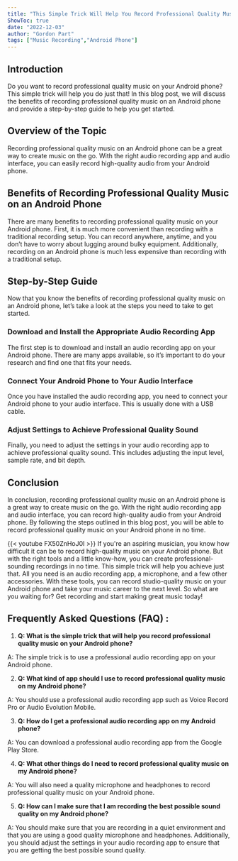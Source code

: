 ```yaml
---
title: "This Simple Trick Will Help You Record Professional Quality Music on Your Android Phone!"
ShowToc: true 
date: "2022-12-03"
author: "Gordon Part" 
tags: ["Music Recording","Android Phone"]
---
```

## Introduction

Do you want to record professional quality music on your Android phone? This simple trick will help you do just that! In this blog post, we will discuss the benefits of recording professional quality music on an Android phone and provide a step-by-step guide to help you get started. 

## Overview of the Topic

Recording professional quality music on an Android phone can be a great way to create music on the go. With the right audio recording app and audio interface, you can easily record high-quality audio from your Android phone.

## Benefits of Recording Professional Quality Music on an Android Phone

There are many benefits to recording professional quality music on your Android phone. First, it is much more convenient than recording with a traditional recording setup. You can record anywhere, anytime, and you don’t have to worry about lugging around bulky equipment. Additionally, recording on an Android phone is much less expensive than recording with a traditional setup.

## Step-by-Step Guide

Now that you know the benefits of recording professional quality music on an Android phone, let’s take a look at the steps you need to take to get started. 

### Download and Install the Appropriate Audio Recording App

The first step is to download and install an audio recording app on your Android phone. There are many apps available, so it’s important to do your research and find one that fits your needs. 

### Connect Your Android Phone to Your Audio Interface

Once you have installed the audio recording app, you need to connect your Android phone to your audio interface. This is usually done with a USB cable. 

### Adjust Settings to Achieve Professional Quality Sound

Finally, you need to adjust the settings in your audio recording app to achieve professional quality sound. This includes adjusting the input level, sample rate, and bit depth. 

## Conclusion

In conclusion, recording professional quality music on an Android phone is a great way to create music on the go. With the right audio recording app and audio interface, you can record high-quality audio from your Android phone. By following the steps outlined in this blog post, you will be able to record professional quality music on your Android phone in no time.

{{< youtube FX50ZnHoJ0I >}} 
If you're an aspiring musician, you know how difficult it can be to record high-quality music on your Android phone. But with the right tools and a little know-how, you can create professional-sounding recordings in no time. This simple trick will help you achieve just that. All you need is an audio recording app, a microphone, and a few other accessories. With these tools, you can record studio-quality music on your Android phone and take your music career to the next level. So what are you waiting for? Get recording and start making great music today!

## Frequently Asked Questions (FAQ) :
1. **Q: What is the simple trick that will help you record professional quality music on your Android phone?**

A: The simple trick is to use a professional audio recording app on your Android phone.

2. **Q: What kind of app should I use to record professional quality music on my Android phone?**

A: You should use a professional audio recording app such as Voice Record Pro or Audio Evolution Mobile.

3. **Q: How do I get a professional audio recording app on my Android phone?**

A: You can download a professional audio recording app from the Google Play Store.

4. **Q: What other things do I need to record professional quality music on my Android phone?**

A: You will also need a quality microphone and headphones to record professional quality music on your Android phone.

5. **Q: How can I make sure that I am recording the best possible sound quality on my Android phone?**

A: You should make sure that you are recording in a quiet environment and that you are using a good quality microphone and headphones. Additionally, you should adjust the settings in your audio recording app to ensure that you are getting the best possible sound quality.


